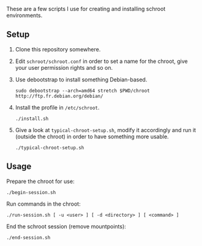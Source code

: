 These are a few scripts I use for creating and installing schroot environments.

## Setup

1. Clone this repository somewhere.

2. Edit `schroot/schroot.conf` in order to set a name for the chroot, give your user permission rights and so on.

3. Use debootstrap to install something Debian-based.

       sudo debootstrap --arch=amd64 stretch $PWD/chroot http://ftp.fr.debian.org/debian/

4. Install the profile in `/etc/schroot`.

       ./install.sh

5. Give a look at `typical-chroot-setup.sh`, modify it accordingly and run it (outside the chroot) in order to have something more usable.

       ./typical-chroot-setup.sh

## Usage

Prepare the chroot for use:

    ./begin-session.sh

Run commands in the chroot:

    ./run-session.sh [ -u <user> ] [ -d <directory> ] [ <command> ]

End the schroot session (remove mountpoints):

    ./end-session.sh

